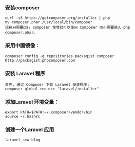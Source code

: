 ### 安装composer
    curl -sS https://getcomposer.org/installer | php
    mv composer.phar /usr/local/bin/composer
    现在只需要运行 composer 命令就可以使用 Composer 而不需要输入 php composer.phar。

### 采用中国镜像：
    composer config -g repositories.packagist composer http://packagist.phpcomposer.com

### 安装 Laravel 程序
    首先, 通过 Composer 下载 Laravel 安装程序:
    composer global require "laravel/installer"

### 添加Laravel 环境变量：
    export PATH=$PATH:~/.composer/vendor/bin
    source ~/.bashrc

### 创建一个Laravel 应用
    laravel new blog

